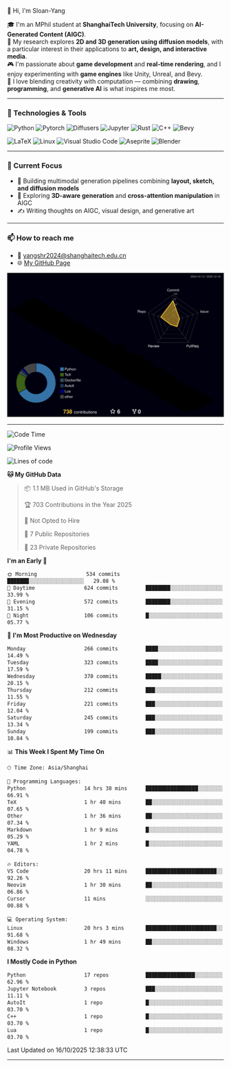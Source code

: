 👋 Hi, I'm Sloan-Yang

🎓 I'm an MPhil student at **ShanghaiTech University**, focusing on **AI-Generated Content (AIGC)**.  
🧠 My research explores **2D and 3D generation using diffusion models**, with a particular interest in their applications to **art, design, and interactive media**.  
🎮 I'm passionate about **game development** and **real-time rendering**, and I enjoy experimenting with **game engines** like Unity, Unreal, and Bevy.  
🎨 I love blending creativity with computation — combining **drawing**, **programming**, and **generative AI** is what inspires me most.

---

### 🧰 Technologies & Tools

![Python](https://img.shields.io/badge/python-%233776AB.svg?style=for-the-badge&logo=python&logoColor=white)
![Pytorch](https://img.shields.io/badge/pytorch-%23EE4C2C.svg?style=for-the-badge&logo=pytorch&logoColor=white)
![Diffusers](https://img.shields.io/badge/diffusers-HuggingFace-yellow?style=for-the-badge&logo=huggingface&logoColor=black)
![Jupyter](https://img.shields.io/badge/Jupyter-%23F37626.svg?style=for-the-badge&logo=Jupyter&logoColor=white)
![Rust](https://img.shields.io/badge/Rust-%23000000.svg?style=for-the-badge&logo=rust&logoColor=white)
![C++](https://img.shields.io/badge/C++-%2300599C.svg?style=for-the-badge&logo=c%2B%2B&logoColor=white)
![Bevy](https://img.shields.io/badge/Bevy-000000.svg?style=for-the-badge&logo=bevy&logoColor=white)

![LaTeX](https://img.shields.io/badge/LaTeX-47A141?style=for-the-badge&logo=latex&logoColor=white)
![Linux](https://img.shields.io/badge/Linux-FCC624?style=for-the-badge&logo=linux&logoColor=black)
![Visual Studio Code](https://img.shields.io/badge/VSCode-0078d7.svg?style=for-the-badge&logo=visual-studio-code&logoColor=white)
![Aseprite](https://img.shields.io/badge/Aseprite-FFFFFF?style=for-the-badge&logo=Aseprite&logoColor=%237D929E)
![Blender](https://img.shields.io/badge/Blender-F5792A?style=for-the-badge&logo=blender&logoColor=white)

---

### 🔭 Current Focus

- 🎨 Building multimodal generation pipelines combining **layout, sketch, and diffusion models**
- 🧪 Exploring **3D-aware generation** and **cross-attention manipulation** in AIGC
- ✍️ Writing thoughts on AIGC, visual design, and generative art

---

### 📫 How to reach me

- 📧 <a href="mailto:yangshr2024@shanghaitech.edu.cn">yangshr2024@shanghaitech.edu.cn</a>
- 🌐 [My GitHub Page](https://sloan-yang.github.io)  



![3D Profile](https://raw.githubusercontent.com/Sloan-Yang/Sloan-Yang/main/profile-3d-contrib/profile-night-rainbow.svg)

---


<!--START_SECTION:waka-->
![Code Time](http://img.shields.io/badge/Code%20Time-660%20hrs%2031%20mins-blue)

![Profile Views](http://img.shields.io/badge/Profile%20Views-3-blue)

![Lines of code](https://img.shields.io/badge/From%20Hello%20World%20I%27ve%20Written-2.2%20million%20lines%20of%20code-blue)

**🐱 My GitHub Data** 

> 📦 1.1 MB Used in GitHub's Storage 
 > 
> 🏆 703 Contributions in the Year 2025
 > 
> 🚫 Not Opted to Hire
 > 
> 📜 7 Public Repositories 
 > 
> 🔑 23 Private Repositories 
 > 
**I'm an Early 🐤** 

```text
🌞 Morning                534 commits         ███████░░░░░░░░░░░░░░░░░░   29.08 % 
🌆 Daytime                624 commits         ████████░░░░░░░░░░░░░░░░░   33.99 % 
🌃 Evening                572 commits         ████████░░░░░░░░░░░░░░░░░   31.15 % 
🌙 Night                  106 commits         █░░░░░░░░░░░░░░░░░░░░░░░░   05.77 % 
```
📅 **I'm Most Productive on Wednesday** 

```text
Monday                   266 commits         ████░░░░░░░░░░░░░░░░░░░░░   14.49 % 
Tuesday                  323 commits         ████░░░░░░░░░░░░░░░░░░░░░   17.59 % 
Wednesday                370 commits         █████░░░░░░░░░░░░░░░░░░░░   20.15 % 
Thursday                 212 commits         ███░░░░░░░░░░░░░░░░░░░░░░   11.55 % 
Friday                   221 commits         ███░░░░░░░░░░░░░░░░░░░░░░   12.04 % 
Saturday                 245 commits         ███░░░░░░░░░░░░░░░░░░░░░░   13.34 % 
Sunday                   199 commits         ███░░░░░░░░░░░░░░░░░░░░░░   10.84 % 
```


📊 **This Week I Spent My Time On** 

```text
🕑︎ Time Zone: Asia/Shanghai

💬 Programming Languages: 
Python                   14 hrs 38 mins      █████████████████░░░░░░░░   66.91 % 
TeX                      1 hr 40 mins        ██░░░░░░░░░░░░░░░░░░░░░░░   07.65 % 
Other                    1 hr 36 mins        ██░░░░░░░░░░░░░░░░░░░░░░░   07.34 % 
Markdown                 1 hr 9 mins         █░░░░░░░░░░░░░░░░░░░░░░░░   05.29 % 
YAML                     1 hr 2 mins         █░░░░░░░░░░░░░░░░░░░░░░░░   04.78 % 

🔥 Editors: 
VS Code                  20 hrs 11 mins      ███████████████████████░░   92.26 % 
Neovim                   1 hr 30 mins        ██░░░░░░░░░░░░░░░░░░░░░░░   06.86 % 
Cursor                   11 mins             ░░░░░░░░░░░░░░░░░░░░░░░░░   00.88 % 

💻 Operating System: 
Linux                    20 hrs 3 mins       ███████████████████████░░   91.68 % 
Windows                  1 hr 49 mins        ██░░░░░░░░░░░░░░░░░░░░░░░   08.32 % 
```

**I Mostly Code in Python** 

```text
Python                   17 repos            ████████████████░░░░░░░░░   62.96 % 
Jupyter Notebook         3 repos             ███░░░░░░░░░░░░░░░░░░░░░░   11.11 % 
AutoIt                   1 repo              █░░░░░░░░░░░░░░░░░░░░░░░░   03.70 % 
C++                      1 repo              █░░░░░░░░░░░░░░░░░░░░░░░░   03.70 % 
Lua                      1 repo              █░░░░░░░░░░░░░░░░░░░░░░░░   03.70 % 
```




 Last Updated on 16/10/2025 12:38:33 UTC
<!--END_SECTION:waka-->

---





